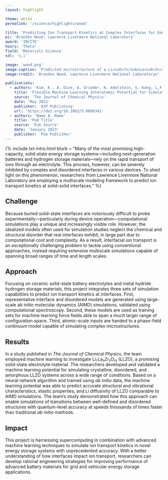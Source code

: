 ```yaml
---
layout: highlight

theme: white
permalink: '/science/highlights/wood'

title: 'Predicting Ion Transport Kinetics at Complex Interfaces for Energy Storage'
pi: 'Brandon Wood, Lawrence Livermore National Laboratory'
award: 'INCITE'
hours: 'Theta'
field: 'Materials Science'
sdl: 's,l'

image: 'wood.png' 
image-caption: 'Predicted microstructure of a Li<sub>7</sub>La<sub>3</sub>Zr<sub>2</sub>O<sub>12</sub> solid-state battery electrolyte showing diverse orientations of individually colored grains. The foreground image shows an atomic-scale representation of a disordered boundary region where lithium ions tend to congregate and limit battery performance.'
image-credit: 'Brandon Wood, Lawrence Livermore National Laboratoryn'

publications:
  - authors: 'Kim, K., A. Dive, A. Grieder, N. Adelstein, S. Kang, L.F. Wan, and B.C. Wood. '
    title: 'Flexible Machine-Learning Interatomic Potential for Simulating Structural Disordering Behavior of Li<sub>7</sub>La<sub>3</sub>Zr<sub>2</sub>O<sub>12</sub Solid Electrolytes.'
    source: 'The Journal of Chemical Physics'
    date: 'May 2022'
    publisher: 'AIP Publishing'
    url: 'https://doi.org/10.1063/5.0090341'
  - authors: 'Name A. Name'
    title: 'Pub Title'
    source: 'Pub Source'
    date: 'January 2023'
    publisher: 'Pub Publisher'
---
```




{% include txt-intro.html 
    blurb = "Many of the most promising high-capacity, solid-state energy storage systems—including next-generation batteries and hydrogen storage materials—rely on the rapid transport of ions through an electrolyte. This process, however, can be severely inhibited by complex and disordered interfaces in various devices. To shed light on this phenomenon, researchers from Lawrence Livermore National Laboratory are employing a multiscale modeling framework to predict ion transport kinetics at solid-solid interfaces."
%}



## Challenge

Because buried solid-state interfaces are notoriously difficult to probe experimentally—particularly during device operation—computational simulations play a unique and increasingly visible role. However, the idealized models often used for simulation studies neglect the chemical and structural disorder that real interfaces exhibit, in large part due to computational cost and complexity. As a result, interfacial ion transport is an exceptionally challenging problem to tackle using conventional approaches, instead requiring extensive multiscale simulations capable of spanning broad ranges of time and length scales.



## Approach

Focusing on ceramic solid-state battery electrolytes and metal hydride hydrogen storage materials, this project integrates three sets of simulation capabilities to predict ion transport kinetics at interfaces. First, representative interface and disordered models are generated using large-scale ab initio molecular dynamics (AIMD) simulations, validated using computational spectroscopy. Second, these models are used as training sets for machine learning force fields able to span a much larger range of configuration space. Third, atomic-scale inputs are handed to a phase-field continuum model capable of simulating complex microstructures.



## Results

In a study published in *The Journal of Chemical Physics*, the team employed machine learning to investigate Li₇La₃Zr₂O₁₂ (LLZO), a promising solid-state electrolyte material. The researchers developed and validated a machine learning potential for simulating crystalline, disordered, and amorphous LLZO systems across a wide range of conditions. Based on a neural network algorithm and trained using *ab initio* data, the machine learning potential was able to predict accurate structural and vibrational characteristics, elastic properties, and Li diffusivity of LLZO comparable to AIMD simulations. The team’s study demonstrated how this approach can enable simulations of transitions between well-defined and disordered structures with quantum-level accuracy at speeds thousands of times faster than traditional *ab initio* methods.



## Impact

This project is harnessing supercomputing in combination with advanced machine learning techniques to simulate ion transport kinetics in novel energy storage systems with unprecedented accuracy. With a better understanding of how interfaces impact ion transport, researchers can develop rational engineering strategies for improving performance of advanced battery materials for grid and vehicular energy storage applications.
